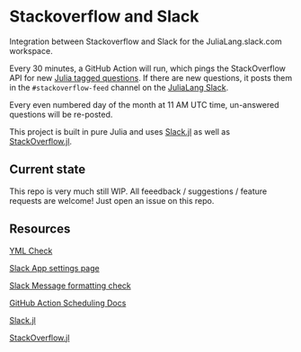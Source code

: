# Stackoverflow and Slack
Integration between Stackoverflow and Slack for the JuliaLang.slack.com workspace. 

Every 30 minutes, a GitHub Action will run, which pings the StackOverflow API for new [Julia tagged questions](https://stackoverflow.com/questions/tagged/julia). 
If there are new questions, it posts them in the `#stackoverflow-feed` channel on the [JuliaLang Slack](https://slackinvite.julialang.org).

Every even numbered day of the month at 11 AM UTC time, un-answered questions will be re-posted. 

This project is built in pure Julia and uses [Slack.jl](https://github.com/logankilpatrick/Slack.jl) as well as [StackOverflow.jl](https://github.com/logankilpatrick/StackOverflow.jl). 

## Current state
This repo is very much still WIP. All feeedback / suggestions / feature requests are welcome! Just open an issue on this repo. 


## Resources
[YML Check](https://yamlchecker.com)

[Slack App settings page](https://api.slack.com/apps/AN12MEVDH/general?)

[Slack Message formatting check](https://api.slack.com/docs/messages/builder?msg=%7B%22text%22%3A%20%22This%20is%20a%20line%20of%20text.%5CnAnd%20this%20is%20another%20one.%22%7D)

[GitHub Action Scheduling Docs](https://help.github.com/en/articles/events-that-trigger-workflows#scheduled-events-schedule)

[Slack.jl](https://github.com/logankilpatrick/Slack.jl)

[StackOverflow.jl](https://github.com/logankilpatrick/StackOverflow.jl)
